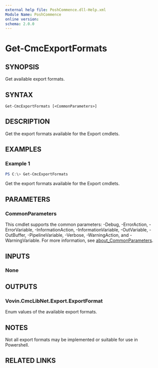```yaml
---
external help file: PoshCommence.dll-Help.xml
Module Name: PoshCommence
online version:
schema: 2.0.0
---
```


# Get-CmcExportFormats

## SYNOPSIS
Get available export formats.

## SYNTAX

```
Get-CmcExportFormats [<CommonParameters>]
```

## DESCRIPTION
Get the export formats available for the Export cmdlets.

## EXAMPLES

### Example 1
```powershell
PS C:\> Get-CmcExportFormats
```

Get the export formats available for the Export cmdlets.

## PARAMETERS

### CommonParameters
This cmdlet supports the common parameters: -Debug, -ErrorAction, -ErrorVariable, -InformationAction, -InformationVariable, -OutVariable, -OutBuffer, -PipelineVariable, -Verbose, -WarningAction, and -WarningVariable. For more information, see [about_CommonParameters](http://go.microsoft.com/fwlink/?LinkID=113216).

## INPUTS

### None

## OUTPUTS

### Vovin.CmcLibNet.Export.ExportFormat
Enum values of the available export formats.

## NOTES
Not all export formats may be implemented or suitable for use in Powershell.

## RELATED LINKS
